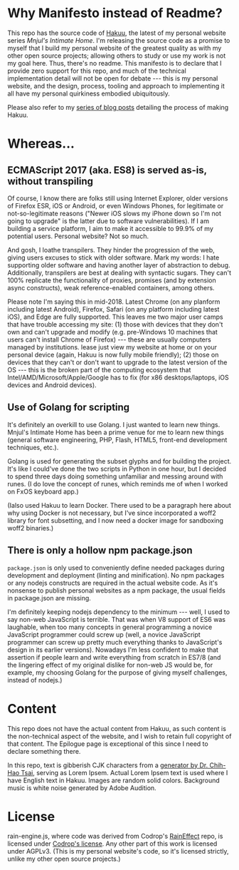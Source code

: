 # Why Manifesto instead of Readme?

This repo has the source code of [Hakuu](https://hakuu.mnjul.net/), the latest
of my personal website series *Mnjul's Intimate Home*. I'm releasing the source
code as a promise to myself that I build my personal website of the greatest
quality as with my other open source projects; allowing others to study or use
my work is not my goal here. Thus, there's no readme. This manifesto is to
declare that I provide zero support for this repo, and much of the technical
implementation detail will not be open for debate --- this is my personal
website, and the design, process, tooling and approach to implementing it all
have my personal quirkiness embodied ubiquitously.

Please also refer to my [series of blog posts](https://blogs.purincess.tw/matrixblog/2018/06/hakuu-in-the-making-0)
detailing the process of making Hakuu.

# Whereas...

## ECMAScript 2017 (aka. ES8) is served as-is, without transpiling

Of course, I know there are folks still using Internet Explorer, older versions
of Firefox ESR, iOS or Android, or even Windows Phones, for legitimate or
not-so-legitimate reasons ("Newer iOS slows my iPhone down so I'm not going to
upgrade" is the latter due to software vulnerabilities). If I am building a
service platform, I aim to make it accessible to 99.9% of my potential users.
Personal website? Not so much.

And gosh, I loathe transpilers. They hinder the progression of the web, giving
users excuses to stick with older software. Mark my words: I hate supporting
older software and having another layer of abstraction to debug.
Additionally, transpilers are best at dealing with syntactic sugars. They can't
100% replicate the functionality of proxies, promises (and by extension async
constructs), weak reference-enabled containers, among others.

Please note I'm saying this in mid-2018. Latest Chrome (on any planform
including latest Android), Firefox, Safari (on any platform including latest
iOS), and Edge are fully supported. This leaves me two major user camps that
have trouble accessing my site: (1) those with devices that they don't own and
can't upgrade and modify (e.g. pre-Windows 10 machines that users can't install
Chrome of Firefox) --- these are usually computers managed by institutions. 
lease just view my website at home or on your personal device (again, Hakuu is
now fully mobile friendly); (2) those on devices that they can't or don't want
to upgrade to the latest version of the OS --- this is the broken part of the
computing ecosystem that Intel/AMD/Microsoft/Apple/Google has to fix (for x86
desktops/laptops, iOS devices and Android devices).

## Use of Golang for scripting

It's definitely an overkill to use Golang. I just wanted to learn new things.
Mnjul's Intimate Home has been a prime venue for me to learn new
things (general software engineering, PHP, Flash, HTML5, front-end development
techniques, etc.).

Golang is used for generating the subset glyphs and for building the project.
It's like I could've done the two scripts in Python in one hour, but I decided
to spend three days doing something unfamiliar and messing around with runes.
(I do love the concept of runes, which reminds me of when I worked on FxOS
keyboard app.)

(Ialso used Hakuu to learn Docker. There used to be a paragraph here about why
using Docker is not necessary, but I've since incorporated a woff2 library for
font subsetting, and I now need a docker image for sandboxing woff2 binaries.)

## There is only a hollow npm package.json
`package.json` is only used to conveniently define needed packages during
development and deployment (linting and minification). No npm packages or any
nodejs constructs are required in the actual website code. As it's nonsense to
publish personal websites as a npm package, the usual fields in package.json are
missing.

I'm definitely keeping nodejs dependency to the minimum --- well, I used to
say non-web JavaScript is terrible. That was when V8 support of ES6 was
laughable, when too many concepts in general programming a novice JavaScript
programmer could screw up (well, a novice JavaScript programmer can screw up
pretty much everything thanks to JavaScript's design in its earlier versions).
Nowadays I'm less confident to make that assertion if people learn and write
everything from scratch in ES7/8 (and the lingering effect of my original
dislike for non-web JS would be, for example, my choosing Golang for the purpose
of  giving myself challenges, instead of nodejs.)

# Content
This repo does not have the actual content from Hakuu, as such content is the
non-technical aspect of the website, and I wish to retain full copyright of
that content. The Epilogue page is exceptional of this since I need to declare
something there.

In this repo, text is gibberish CJK characters from a [generator by Dr. Chih-Hao Tsai](http://technology.chtsai.org/pseudotext/),
serving as Lorem Ipsem. Actual Lorem Ipsem text is used where I have English
text in Hakuu. Images are random solid colors. Background music is white noise
generated by Adobe Audition.

# License
rain-engine.js, where code was derived from Codrop's [RainEffect](https://github.com/codrops/RainEffect/commits/master) repo,
is licensed under [Codrop's license](https://tympanus.net/Development/RainEffect/).
Any other part of this work is licensed under AGPLv3. (This is my personal
website's code, so it's licensed strictly, unlike my other open source projects.)
